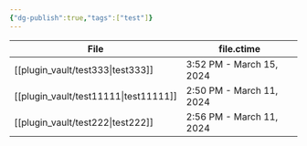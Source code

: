 ```yaml
---
{"dg-publish":true,"tags":["test"]}
---
```


| File                                     | file.ctime               |
| ---------------------------------------- | ------------------------ |
| [[plugin_vault/test333\|test333]]     | 3:52 PM - March 15, 2024 |
| [[plugin_vault/test11111\|test11111]] | 2:50 PM - March 11, 2024 |
| [[plugin_vault/test222\|test222]]     | 2:56 PM - March 11, 2024 |


